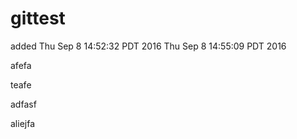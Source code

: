 # gittest

added
Thu Sep  8 14:52:32 PDT 2016
Thu Sep  8 14:55:09 PDT 2016

afefa

teafe

adfasf

aliejfa
